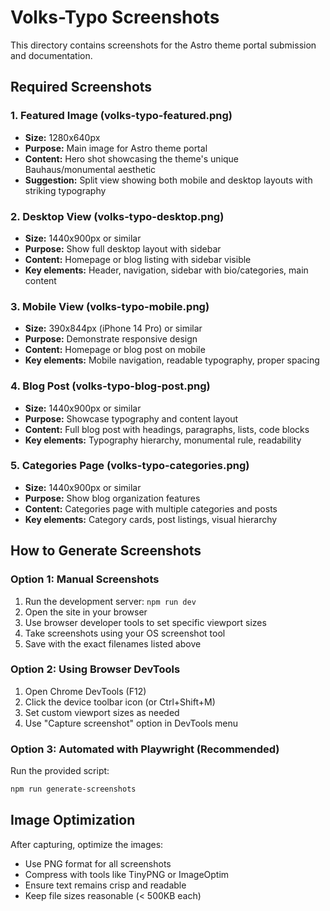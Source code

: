 # Volks-Typo Screenshots

This directory contains screenshots for the Astro theme portal submission and documentation.

## Required Screenshots

### 1. Featured Image (volks-typo-featured.png)
- **Size:** 1280x640px
- **Purpose:** Main image for Astro theme portal
- **Content:** Hero shot showcasing the theme's unique Bauhaus/monumental aesthetic
- **Suggestion:** Split view showing both mobile and desktop layouts with striking typography

### 2. Desktop View (volks-typo-desktop.png)
- **Size:** 1440x900px or similar
- **Purpose:** Show full desktop layout with sidebar
- **Content:** Homepage or blog listing with sidebar visible
- **Key elements:** Header, navigation, sidebar with bio/categories, main content

### 3. Mobile View (volks-typo-mobile.png)
- **Size:** 390x844px (iPhone 14 Pro) or similar
- **Purpose:** Demonstrate responsive design
- **Content:** Homepage or blog post on mobile
- **Key elements:** Mobile navigation, readable typography, proper spacing

### 4. Blog Post (volks-typo-blog-post.png)
- **Size:** 1440x900px or similar
- **Purpose:** Showcase typography and content layout
- **Content:** Full blog post with headings, paragraphs, lists, code blocks
- **Key elements:** Typography hierarchy, monumental rule, readability

### 5. Categories Page (volks-typo-categories.png)
- **Size:** 1440x900px or similar
- **Purpose:** Show blog organization features
- **Content:** Categories page with multiple categories and posts
- **Key elements:** Category cards, post listings, visual hierarchy

## How to Generate Screenshots

### Option 1: Manual Screenshots
1. Run the development server: `npm run dev`
2. Open the site in your browser
3. Use browser developer tools to set specific viewport sizes
4. Take screenshots using your OS screenshot tool
5. Save with the exact filenames listed above

### Option 2: Using Browser DevTools
1. Open Chrome DevTools (F12)
2. Click the device toolbar icon (or Ctrl+Shift+M)
3. Set custom viewport sizes as needed
4. Use "Capture screenshot" option in DevTools menu

### Option 3: Automated with Playwright (Recommended)
Run the provided script:
```bash
npm run generate-screenshots
```

## Image Optimization

After capturing, optimize the images:
- Use PNG format for all screenshots
- Compress with tools like TinyPNG or ImageOptim
- Ensure text remains crisp and readable
- Keep file sizes reasonable (< 500KB each)